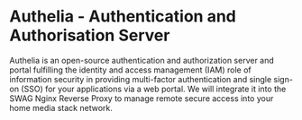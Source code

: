 # Authelia - Authentication and Authorisation Server

Authelia is an open-source authentication and authorization server and portal fulfilling the identity and access management (IAM) role of information security in providing multi-factor authentication and single sign-on (SSO) for your applications via a web portal. We will integrate it into the SWAG Nginx Reverse Proxy to manage remote secure access into your home media stack network.

